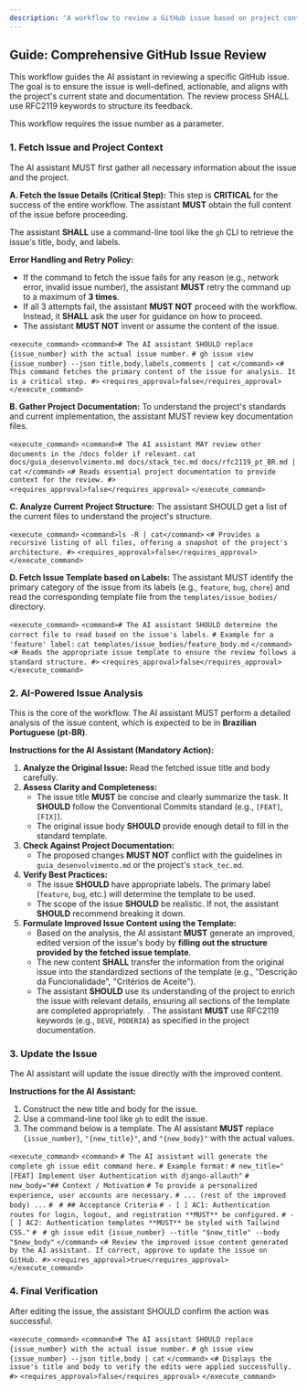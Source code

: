 ```yaml
---
description: "A workflow to review a GitHub issue based on project context, documentation, and best practices. This workflow assumes the issue content is in Brazilian Portuguese (pt-BR)."
---
```


## Guide: Comprehensive GitHub Issue Review

This workflow guides the AI assistant in reviewing a specific GitHub issue. The goal is to ensure the issue is well-defined, actionable, and aligns with the project's current state and documentation. The review process SHALL use RFC2119 keywords to structure its feedback.

This workflow requires the issue number as a parameter.

### 1. Fetch Issue and Project Context
The AI assistant MUST first gather all necessary information about the issue and the project.

**A. Fetch the Issue Details (Critical Step):**
This step is **CRITICAL** for the success of the entire workflow. The assistant **MUST** obtain the full content of the issue before proceeding.

The assistant **SHALL** use a command-line tool like the `gh` CLI to retrieve the issue's title, body, and labels.

**Error Handling and Retry Policy:**
- If the command to fetch the issue fails for any reason (e.g., network error, invalid issue number), the assistant **MUST** retry the command up to a maximum of **3 times**.
- If all 3 attempts fail, the assistant **MUST NOT** proceed with the workflow. Instead, it **SHALL** ask the user for guidance on how to proceed.
- The assistant **MUST NOT** invent or assume the content of the issue.

`<execute_command>`
`<command># The AI assistant SHOULD replace {issue_number} with the actual issue number.`
`# gh issue view {issue_number} --json title,body,labels,comments | cat`
`</command>`
`<# This command fetches the primary content of the issue for analysis. It is a critical step. #>`
`<requires_approval>false</requires_approval>`
`</execute_command>`

**B. Gather Project Documentation:**
To understand the project's standards and current implementation, the assistant MUST review key documentation files.

`<execute_command>`
`<command># The AI assistant MAY review other documents in the /docs folder if relevant.`
`cat docs/guia_desenvolvimento.md docs/stack_tec.md docs/rfc2119_pt_BR.md | cat`
`</command>`
`<# Reads essential project documentation to provide context for the review. #>`
`<requires_approval>false</requires_approval>`
`</execute_command>`

**C. Analyze Current Project Structure:**
The assistant SHOULD get a list of the current files to understand the project's structure.

`<execute_command>`
`<command>ls -R | cat</command>`
`<# Provides a recursive listing of all files, offering a snapshot of the project's architecture. #>`
`<requires_approval>false</requires_approval>`
`</execute_command>`

**D. Fetch Issue Template based on Labels:**
The assistant MUST identify the primary category of the issue from its labels (e.g., `feature`, `bug`, `chore`) and read the corresponding template file from the `templates/issue_bodies/` directory.

`<execute_command>`
`<command># The AI assistant SHOULD determine the correct file to read based on the issue's labels.`
`# Example for a 'feature' label:`
`cat templates/issue_bodies/feature_body.md`
`</command>`
`<# Reads the appropriate issue template to ensure the review follows a standard structure. #>`
`<requires_approval>false</requires_approval>`
`</execute_command>`

### 2. AI-Powered Issue Analysis
This is the core of the workflow. The AI assistant MUST perform a detailed analysis of the issue content, which is expected to be in **Brazilian Portuguese (pt-BR)**.

**Instructions for the AI Assistant (Mandatory Action):**
1.  **Analyze the Original Issue:** Read the fetched issue title and body carefully.
2.  **Assess Clarity and Completeness:**
    *   The issue title **MUST** be concise and clearly summarize the task. It **SHOULD** follow the Conventional Commits standard (e.g., `[FEAT]`, `[FIX]`).
    *   The original issue body **SHOULD** provide enough detail to fill in the standard template.
3.  **Check Against Project Documentation:**
    *   The proposed changes **MUST NOT** conflict with the guidelines in `guia_desenvolvimento.md` or the project's `stack_tec.md`.
4.  **Verify Best Practices:**
    *   The issue **SHOULD** have appropriate labels. The primary label (`feature`, `bug`, etc.) will determine the template to be used.
    *   The scope of the issue **SHOULD** be realistic. If not, the assistant **SHOULD** recommend breaking it down.
5.  **Formulate Improved Issue Content using the Template:**
    *   Based on the analysis, the AI assistant **MUST** generate an improved, edited version of the issue's body by **filling out the structure provided by the fetched issue template**.
    *   The new content **SHALL** transfer the information from the original issue into the standardized sections of the template (e.g., "Descrição da Funcionalidade", "Critérios de Aceite").
    *   The assistant **SHOULD** use its understanding of the project to enrich the issue with relevant details, ensuring all sections of the template are completed appropriately.
    .   The assistant **MUST** use RFC2119 keywords (e.g., `DEVE`, `PODERIA`) as specified in the project documentation.

### 3. Update the Issue
The AI assistant will update the issue directly with the improved content.

**Instructions for the AI Assistant:**
1.  Construct the new title and body for the issue.
2.  Use a command-line tool like `gh` to edit the issue.
3.  The command below is a template. The AI assistant **MUST** replace `{issue_number}`, `"{new_title}"`, and `"{new_body}"` with the actual values.

`<execute_command>`
`<command>`
`# The AI assistant will generate the complete gh issue edit command here.`
`# Example format:`
`# new_title="[FEAT] Implement User Authentication with django-allauth"`
`# new_body="## Context / Motivation`
`# To provide a personalized experience, user accounts are necessary.`
`# ... (rest of the improved body) ...`
`# `
`# ## Acceptance Criteria`
`# - [ ] AC1: Authentication routes for login, logout, and registration **MUST** be configured.`
`# - [ ] AC2: Authentication templates **MUST** be styled with Tailwind CSS."`
`# `
`# gh issue edit {issue_number} --title "$new_title" --body "$new_body"`
`</command>`
`<# Review the improved issue content generated by the AI assistant. If correct, approve to update the issue on GitHub. #>`
`<requires_approval>true</requires_approval>`
`</execute_command>`

### 4. Final Verification
After editing the issue, the assistant SHOULD confirm the action was successful.

`<execute_command>`
`<command># The AI assistant SHOULD replace {issue_number} with the actual issue number.`
`# gh issue view {issue_number} --json title,body | cat`
`</command>`
`<# Displays the issue's title and body to verify the edits were applied successfully. #>`
`<requires_approval>false</requires_approval>`
`</execute_command>`

